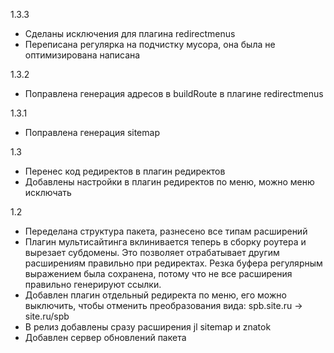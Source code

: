 1.3.3
- Сделаны исключения для плагина redirectmenus
- Переписана регулярка на подчистку мусора, она была не оптимизирована написана

1.3.2
- Поправлена генерация адресов в buildRoute в плагине redirectmenus

1.3.1
- Поправлена генерация sitemap

1.3
- Перенес код редиректов в плагин редиректов
- Добавлены настройки в плагин редиректов по меню, можно меню исключать

1.2
- Переделана структура пакета, разнесено все типам расширений
- Плагин мультисайтинга вклинивается теперь в сборку роутера и вырезает субдомены. Это позволяет отрабатывает другим расширениям правильно при редиректах. Резка буфера регулярным выражением была сохранена, потому что не все расширения правильно генерируют ссылки.
- Добавлен плагин отдельный редиректа по меню, его можно выключить, чтобы отменить преобразования вида: spb.site.ru -> site.ru/spb
- В релиз добавлены сразу расширения jl sitemap и znatok
- Добавлен сервер обновлений пакета